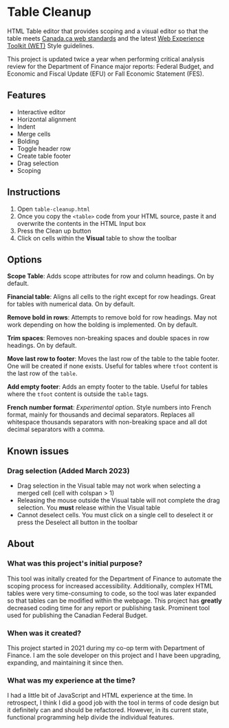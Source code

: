 # Table Cleanup
HTML Table editor that provides scoping and a visual editor so that the table meets [Canada.ca web standards](https://www.canada.ca/en/government/about/design-system.html) and the latest [Web Experience Toolkit (WET)](https://wet-boew.github.io/wet-boew/index-en.html) Style guidelines.

This project is updated twice a year when performing critical analysis review for the Department of Finance major reports: Federal Budget, and Economic and Fiscal Update (EFU) or Fall Economic Statement (FES).

## Features
* Interactive editor
* Horizontal alignment
* Indent
* Merge cells
* Bolding
* Toggle header row
* Create table footer
* Drag selection
* Scoping

## Instructions
1. Open `table-cleanup.html`
2. Once you copy the `<table>` code from your HTML source, paste it and overwrite the contents in the HTML Input box
3. Press the Clean up button
4. Click on cells within the **Visual** table to show the toolbar

## Options
**Scope Table**: Adds scope attributes for row and column headings. On by default.

**Financial table**: Aligns all cells to the right except for row headings. Great for tables with numerical data. On by default.

**Remove bold in rows**: Attempts to remove bold for row headings. May not work depending on how the bolding is implemented. On by default.

**Trim spaces**: Removes non-breaking spaces and double spaces in row headings. On by default.

**Move last row to footer**: Moves the last row of the table to the table footer. One will be created if none exists. Useful for tables where `tfoot` content is the last row of the `table`.

**Add empty footer**: Adds an empty footer to the table. Useful for tables where the `tfoot` content is outside the `table` tags.

**French number format**: _Experimental option_. Style numbers into French format, mainly for thousands and decimal separators. Replaces all whitespace thousands separators with non-breaking space and all dot decimal separators with a comma.

## Known issues
### Drag selection (Added March 2023)
* Drag selection in the Visual table may not work when selecting a merged cell (cell with colspan > 1)
* Releasing the mouse outside the Visual table will not complete the drag selection. You **must** release within the Visual table
* Cannot deselect cells. You must click on a single cell to deselect it or press the Deselect all button in the toolbar

## About

### What was this project's initial purpose?
This tool was initally created for the Department of Finance to automate the scoping process for increased accessibility. Additionally, complex HTML tables were very time-consuming to code, so the tool was later expanded so that tables can be modified within the webpage. This project has **greatly** decreased coding time for any report or publishing task. Prominent tool used for publishing the Canadian Federal Budget.
  
### When was it created?
This project started in 2021 during my co-op term with Department of Finance. I am the sole developer on this project and I have been upgrading, expanding, and maintaining it since then.
  
### What was my experience at the time?
I had a little bit of JavaScript and HTML experience at the time. In retrospect, I think I did a good job with the tool in terms of code design but it definitely can and should be refactored. However, in its current state, functional programming help divide the individual features.
